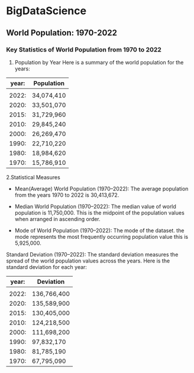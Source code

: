 # BigDataScience
## World Population: 1970-2022
### Key Statistics of World Population from 1970 to 2022


1. Population by Year
Here is a summary of the world population for the years:


|year:|Population|
--------|----------
|||
|2022:|34,074,410|
| 2020: | 33,501,070|
| 2015: | 31,729,960|
2010: | 29,845,240
2000: |26,269,470
1990: |22,710,220
1980: |18,984,620
|1970: |15,786,910|

2.Statistical Measures
* Mean(Average) World Population (1970–2022):
The average population from the years 1970 to 2022 is 30,413,672.

* Median World Population (1970–2022):
The median value of world population is 11,750,000. This is the midpoint of the population values when arranged in ascending order.

* Mode of World Population (1970–2022):
The mode of the dataset. the mode represents the most frequently occurring population value this is 5,925,000. 

Standard Deviation (1970–2022):
The standard deviation measures the spread of the world population values across the years. Here is the standard deviation for each year:

|**year:**|**Deviation**| 
--------|---------
|| |
|2022:| 136,766,400|
| 2020: | 135,589,900 |
|2015:  | 130,405,000 |
| 2010: | 124,218,500 |
|2000:  | 111,698,200|
|1990:  |97,832,170|
|1980:  |81,785,190|
|1970: |67,795,090|